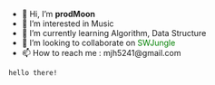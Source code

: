 <!DOCTYPE html>
<html lang="en">
<head>
    <meta charset="UTF-8">
    <meta http-equiv="X-UA-Compatible" content="IE=edge">
    <meta name="viewport" content="width=device-width, initial-scale=1.0">
</head>
<body>
    <ul>
        <li>👋 Hi, I’m <span style="font-weight:bold;">prodMoon</span></li>
        <li>👀 I’m interested in Music</li>
        <li>🌱 I’m currently learning Algorithm, Data Structure</li>
        <li>💞️ I’m looking to collaborate on <span style="color:green;">SWJungle</span></li>
        <li>📫 How to reach me : mjh5241@gmail.com</li>
    </ul>
    <code>hello there!</code>
</body>
</html>


<!---
prodMoon/prodMoon is a ✨ special ✨ repository because its `README.md` (this file) appears on your GitHub profile.
You can click the Preview link to take a look at your changes.
--->
